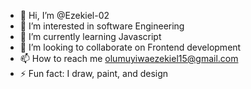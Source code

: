 - 👋 Hi, I’m @Ezekiel-02
- 👀 I’m interested in software Engineering
- 🌱 I’m currently learning Javascript
- 💞️ I’m looking to collaborate on Frontend development
- 📫 How to reach me olumuyiwaezekiel15@gmail.com
- ⚡ Fun fact: I draw, paint, and design

<!---
Ezekiel-02/Ezekiel-02 is a ✨ special ✨ repository because its `README.md` (this file) appears on your GitHub profile.
You can click the Preview link to take a look at your changes.
--->
